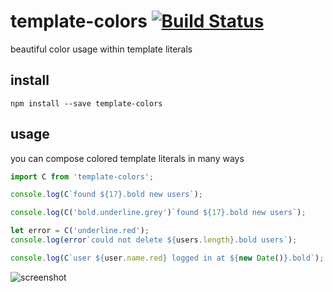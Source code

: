 # template-colors [![Build Status](https://travis-ci.org/icodeforlove/template-colors.png?branch=master)](https://travis-ci.org/icodeforlove/template-colors)

beautiful color usage within template literals

## install

```
npm install --save template-colors
```

## usage

you can compose colored template literals in many ways

```javascript
import C from 'template-colors';

console.log(C`found ${17}.bold new users`);

console.log(C('bold.underline.grey')`found ${17}.bold new users`);

let error = C('underline.red');
console.log(error`could not delete ${users.length}.bold users`);

console.log(C`user ${user.name.red} logged in at ${new Date()}.bold`);
```

![screenshot](https://img42.com/g2veI+)
